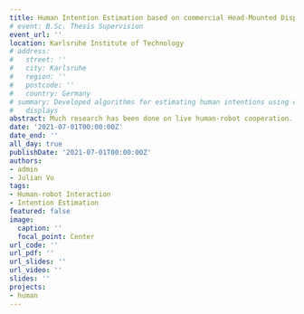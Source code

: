 ```yaml
---
title: Human Intention Estimation based on commercial Head-Mounted Displays
# event: B.Sc. Thesis Supervision
event_url: ''
location: Karlsruhe Institute of Technology
# address:
#   street: ''
#   city: Karlsruhe
#   region: ''
#   postcode: ''
#   country: Germany
# summary: Developed algorithms for estimating human intentions using commercial head-mounted
#   displays
abstract: Much research has been done on live human-robot cooperation. This thesis presents a proof of concept implementation for a complete system in which a human is supported by a robot with an assembly task. To achieve this we use Microsoft’s Hololens to estimate the humans intention and display holograms. The robot acts to support estimated actions and comunicates it’s own plans to the human. We analyze the performance of parts of the project, identify some bottlenecks and discuss possible solutions. 
date: '2021-07-01T00:00:00Z'
date_end: ''
all_day: true
publishDate: '2021-07-01T00:00:00Z'
authors:
- admin
- Julian Vu
tags:
- Human-robot Interaction
- Intention Estimation
featured: false
image:
  caption: ''
  focal_point: Center
url_code: ''
url_pdf: ''
url_slides: ''
url_video: ''
slides: ''
projects:
- human
---
```

